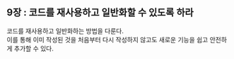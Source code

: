 ## 9장 : 코드를 재사용하고 일반화할 수 있도록 하라
코드를 재사용하고 일반화하는 방법을 다룬다.
<br/>
이를 통해 이미 작성된 것을 처음부터 다시 작성하지 않고도 새로운 기능을 쉽고 안전하게 추가할 수 있다.